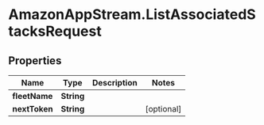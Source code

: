 # AmazonAppStream.ListAssociatedStacksRequest

## Properties

Name | Type | Description | Notes
------------ | ------------- | ------------- | -------------
**fleetName** | **String** |  | 
**nextToken** | **String** |  | [optional] 


